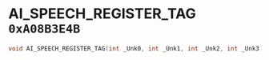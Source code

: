 # AI_SPEECH_REGISTER_TAG `0xA08B3E4B`

```cpp
void AI_SPEECH_REGISTER_TAG(int _Unk0, int _Unk1, int _Unk2, int _Unk3);
```